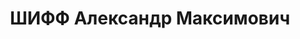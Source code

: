 ---
title: ШИФФ Александр Максимович
description: Род. в 1902, Мелитополь, русский, б/п, инженер-экономист Азчеркрайпроекта
  в городе Ростове-на-Дону. Арестован 30 июня 1937 года. 14 декабря 1937 года выездной
  сессией Военной коллегии Верховного суда СССР приговорен к ВМН - расстрелу. Реабилитирован
  в 1957
---